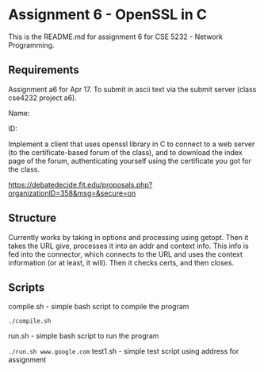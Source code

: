 # Assignment 6 - OpenSSL in C

This is the README.md for assignment 6 for CSE 5232 - Network Programming.

## Requirements

Assignment a6 for Apr 17.
To submit in ascii text via the submit server (class cse4232 project a6).

Name:

ID:

Implement a client that uses openssl library in C to connect to a web server (to the certificate-based forum of the class), and to
download the index page of the forum, authenticating yourself using the certificate you got for the class.

https://debatedecide.fit.edu/proposals.php?organizationID=358&msg=&secure=on

## Structure

Currently works by taking in options and processing using getopt. Then it takes the URL give, processes it into an addr and context info.
This info is fed into the connector, which connects to the URL and uses the context information (or at least, it will). Then it checks certs,
and then closes.

## Scripts

  compile.sh - simple bash script to compile the program
  
  ```./compile.sh```
  
  run.sh - simple bash script to run the program
  
  ```./run.sh www.google.com```
  test1.sh - simple test script using address for assignment







